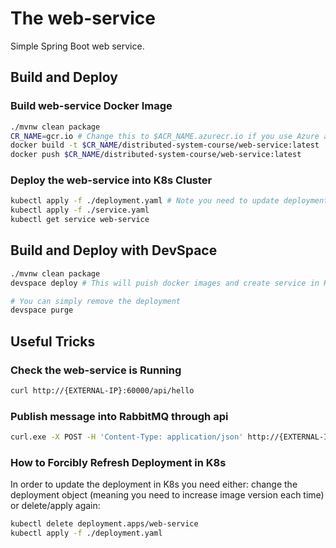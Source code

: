 # The web-service

Simple Spring Boot web service.

## Build and Deploy

### Build web-service Docker Image

```sh
./mvnw clean package
CR_NAME=gcr.io # Change this to $ACR_NAME.azurecr.io if you use Azure as Container Registry provider, where ACR_NAME your unique Azure Container registry instance (see master README)
docker build -t $CR_NAME/distributed-system-course/web-service:latest .
docker push $CR_NAME/distributed-system-course/web-service:latest
```

### Deploy the web-service into K8s Cluster

```sh
kubectl apply -f ./deployment.yaml # Note you need to update deployment.yaml file with proper CR ($ACR_NAME.azurecr.io) if you use Azure CR
kubectl apply -f ./service.yaml
kubectl get service web-service
```

## Build and Deploy with DevSpace

```sh
./mvnw clean package
devspace deploy # This will puish docker images and create service in K8s

# You can simply remove the deployment
devspace purge
```

## Useful Tricks

### Check the web-service is Running

```sh
curl http://{EXTERNAL-IP}:60000/api/hello
```

### Publish message into RabbitMQ through api

```sh
curl.exe -X POST -H 'Content-Type: application/json' http://{EXTERNAL-IP}:60000/api/publish -d '{\"message\": \"Hello, RabbitMQ!\"}'
```

### How to Forcibly Refresh Deployment in K8s

In order to update the deployment in K8s you need either: change the deployment object (meaning you need to increase image version each time) or delete/apply again:

```sh
kubectl delete deployment.apps/web-service
kubectl apply -f ./deployment.yaml
```
